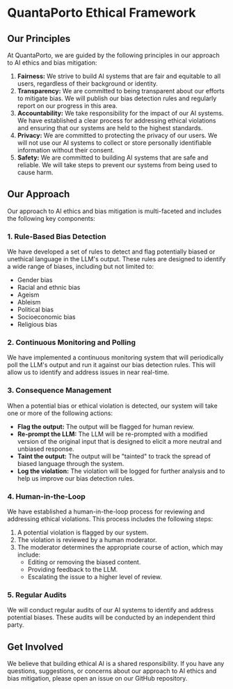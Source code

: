 # QuantaPorto Ethical Framework

## Our Principles

At QuantaPorto, we are guided by the following principles in our approach to AI ethics and bias mitigation:

1.  **Fairness:** We strive to build AI systems that are fair and equitable to all users, regardless of their background or identity.
2.  **Transparency:** We are committed to being transparent about our efforts to mitigate bias. We will publish our bias detection rules and regularly report on our progress in this area.
3.  **Accountability:** We take responsibility for the impact of our AI systems. We have established a clear process for addressing ethical violations and ensuring that our systems are held to the highest standards.
4.  **Privacy:** We are committed to protecting the privacy of our users. We will not use our AI systems to collect or store personally identifiable information without their consent.
5.  **Safety:** We are committed to building AI systems that are safe and reliable. We will take steps to prevent our systems from being used to cause harm.

## Our Approach

Our approach to AI ethics and bias mitigation is multi-faceted and includes the following key components:

### 1.  Rule-Based Bias Detection

We have developed a set of rules to detect and flag potentially biased or unethical language in the LLM's output. These rules are designed to identify a wide range of biases, including but not limited to:

*   Gender bias
*   Racial and ethnic bias
*   Ageism
*   Ableism
*   Political bias
*   Socioeconomic bias
*   Religious bias

### 2.  Continuous Monitoring and Polling

We have implemented a continuous monitoring system that will periodically poll the LLM's output and run it against our bias detection rules. This will allow us to identify and address issues in near real-time.

### 3.  Consequence Management

When a potential bias or ethical violation is detected, our system will take one or more of the following actions:

*   **Flag the output:** The output will be flagged for human review.
*   **Re-prompt the LLM:** The LLM will be re-prompted with a modified version of the original input that is designed to elicit a more neutral and unbiased response.
*   **Taint the output:** The output will be "tainted" to track the spread of biased language through the system.
*   **Log the violation:** The violation will be logged for further analysis and to help us improve our bias detection rules.

### 4.  Human-in-the-Loop

We have established a human-in-the-loop process for reviewing and addressing ethical violations. This process includes the following steps:

1.  A potential violation is flagged by our system.
2.  The violation is reviewed by a human moderator.
3.  The moderator determines the appropriate course of action, which may include:
    *   Editing or removing the biased content.
    *   Providing feedback to the LLM.
    *   Escalating the issue to a higher level of review.

### 5.  Regular Audits

We will conduct regular audits of our AI systems to identify and address potential biases. These audits will be conducted by an independent third party.

## Get Involved

We believe that building ethical AI is a shared responsibility. If you have any questions, suggestions, or concerns about our approach to AI ethics and bias mitigation, please open an issue on our GitHub repository.
